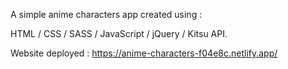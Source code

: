 A simple anime characters app created using : 

HTML / CSS / SASS / JavaScript / jQuery / Kitsu API.

Website deployed : https://anime-characters-f04e8c.netlify.app/
